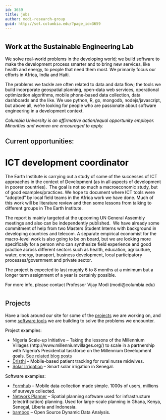 ```yaml
---
id: 3659
title: jobs
author: modi-research-group
guid: http://sel.columbia.edu/?page_id=3659
---
```

<h1 style="color: #000000;">
</h1>

<h2 style="color: #000000;">
  Work at the Sustainable Engineering Lab
</h2>

<p style="color: #000000;">
  We solve real-world problems in the developing world; we build software to make the development process smarter and to bring new services, like health and energy, to people that need them most. We primarily focus our efforts in Africa, India and Haiti.
</p>

<p style="color: #000000;">
  The problems we tackle are often related to data and data flow; the tools we build incorporate geospatial planning, open-data web services, operational optimization algorithms, mobile phone-based data collection, data dashboards and the like. We use python, R, go, mongodb, nodejs/javascript, but above all, we&#8217;re looking for people who are passionate about software engineering in a development context.
</p>

<p style="color: #000000;">
  <em>Columbia University is an affirmative action/equal opportunity employer. Minorities and women are encouraged to apply.</em>
</p>

<h2 style="font-weight: 500 !important; color: #000000;">
  Current opportunities:
</h2>

<h1 style="color: #000000;">
  ICT development coordinator
</h1>

<p style="color: #000000;">
  The Earth Institute is carrying out a study of some of the successes of ICT approaches in the context of Development (as in all aspects of development in poorer countries).  The goal is not so much a macroeconomic study, but of good examples/practices. We hope to document where ICT tools were &#8220;adopted&#8221; by local field teams in the Africa work we have done. Much of this work will be literature review and then some lessons from talking to different groups in The Earth Institute.
</p>

<p style="color: #000000;">
  The report is mainly targeted at the upcoming UN General Assembly meetings and also can be independently published.  We have already some commitment of help from two Masters Student Interns with background in developing countries and telecom. A separate empirical economist for the macro-level work is also going to be on board, but we are looking more specifically for a person who can synthesize field experience and good practice across different sectors such as health, education, agriculture, water, energy, transport, business development, local participatory processes/government and private sector.
</p>

<p style="color: #000000;">
  The project is expected to last roughly 6 to 8 months at a minimum but a longer term assignment of a year is certainly possible.
</p>

<p style="color: #000000;">
  For more info, please contact Professor Vijay Modi (modi@columbia.edu) 
  
  <h1 style="color: #000000;">
  </h1>
</p>

<h2 style="font-weight: 500 !important; color: #000000;">
  Projects
</h2>

<p style="color: #000000;">
  Have a look around our site for some of the <a href="http://sel.columbia.edu/projects/">projects</a> we are working on, and some <a href="http://sel.columbia.edu/products-tools/">software tools</a> we are building to solve the problems we encounter.
</p>

<p style="color: #000000;">
  Project examples:
</p>

<ul style="color: #000000;">
  <li>
    Nigeria Scale-up Initiative &#8211; Taking the lessons of the Millennium Villages (http://www.millenniumvillages.org/) to scale in a partnership with Nigeria&#8217;s Presidential taskforce on the Millennium Development goals. <a href="http://sel.columbia.edu/tag/nigeria-scaleup/">See related blog posts</a>
  </li>
  <li>
    <a href="http://sel.columbia.edu/dristhi/">Dristhi</a> &#8211; Mobile-based patient tracking for rural nurse midwives.
  </li>
  <li>
    <a href="http://sel.columbia.edu/projects">Solar Irrigation</a> &#8211; Smart solar irrigation in Senegal.
  </li>
</ul>

<p style="color: #000000;">
  Software examples:
</p>

<ul style="color: #000000;">
  <li>
    <a href="http://formhub.org/">Formhub</a> &#8211; Mobile data collection made simple. 1000s of users, millions of surveys collected.
  </li>
  <li>
    <a href="http://networkplanner.modilabs.org/">Network Planner</a> &#8211; Spatial planning software used for infrastructure (electrification) planning. Used for large-scale planning in Ghana, Kenya, Senegal, Liberia and Indonesia.
  </li>
  <li>
    <a href="http://bamboo.io/">bamboo</a> &#8211; Open Source Dynamic Data Analysis.
  </li>
</ul>
